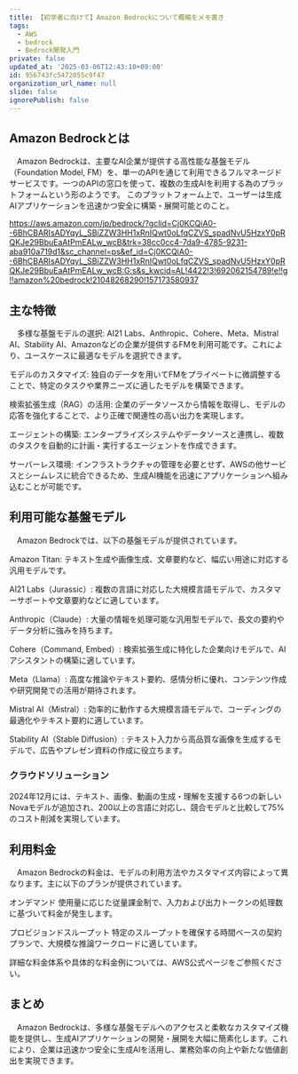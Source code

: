 ```yaml
---
title: 【初学者に向けて】Amazon Bedrockについて概略をメモ書き
tags:
  - AWS
  - bedrock
  - Bedrock開発入門
private: false
updated_at: '2025-03-06T12:43:10+09:00'
id: 956743fc5472055c9f47
organization_url_name: null
slide: false
ignorePublish: false
---
```

## Amazon Bedrockとは
　Amazon Bedrockは、主要なAI企業が提供する高性能な基盤モデル（Foundation Model, FM）を、単一のAPIを通じて利用できるフルマネージドサービスです。一つのAPIの窓口を使って、複数の生成AIを利用する為のプラットフォームという形のようです。
このプラットフォーム上で、ユーザーは生成AIアプリケーションを迅速かつ安全に構築・展開可能とのこと。

https://aws.amazon.com/jp/bedrock/?gclid=Cj0KCQiA0--6BhCBARIsADYqyL_SBiZZW3HH1xRnIQwt0oLfqCZVS_spadNvU5HzxY0pRQKJe29BbuEaAtPmEALw_wcB&trk=38cc0cc4-7da9-4785-9231-aba910a719d1&sc_channel=ps&ef_id=Cj0KCQiA0--6BhCBARIsADYqyL_SBiZZW3HH1xRnIQwt0oLfqCZVS_spadNvU5HzxY0pRQKJe29BbuEaAtPmEALw_wcB:G:s&s_kwcid=AL!4422!3!692062154789!e!!g!!amazon%20bedrock!21048268290!157173580937


## 主な特徴

　多様な基盤モデルの選択: AI21 Labs、Anthropic、Cohere、Meta、Mistral AI、Stability AI、Amazonなどの企業が提供するFMを利用可能です。これにより、ユースケースに最適なモデルを選択できます。

モデルのカスタマイズ: 独自のデータを用いてFMをプライベートに微調整することで、特定のタスクや業界ニーズに適したモデルを構築できます。

検索拡張生成（RAG）の活用: 企業のデータソースから情報を取得し、モデルの応答を強化することで、より正確で関連性の高い出力を実現します。

エージェントの構築: エンタープライズシステムやデータソースと連携し、複数のタスクを自動的に計画・実行するエージェントを作成できます。

サーバーレス環境: インフラストラクチャの管理を必要とせず、AWSの他サービスとシームレスに統合できるため、生成AI機能を迅速にアプリケーションへ組み込むことが可能です。

## 利用可能な基盤モデル

　Amazon Bedrockでは、以下の基盤モデルが提供されています。

Amazon Titan: テキスト生成や画像生成、文章要約など、幅広い用途に対応する汎用モデルです。

AI21 Labs（Jurassic）: 複数の言語に対応した大規模言語モデルで、カスタマーサポートや文章要約などに適しています。

Anthropic（Claude）: 大量の情報を処理可能な汎用型モデルで、長文の要約やデータ分析に強みを持ちます。

Cohere（Command, Embed）: 検索拡張生成に特化した企業向けモデルで、AIアシスタントの構築に適しています。

Meta（Llama）: 高度な推論やテキスト要約、感情分析に優れ、コンテンツ作成や研究開発での活用が期待されます。

Mistral AI（Mistral）: 効率的に動作する大規模言語モデルで、コーディングの最適化やテキスト要約に適しています。
    
Stability AI（Stable Diffusion）: テキスト入力から高品質な画像を生成するモデルで、広告やプレゼン資料の作成に役立ちます。

### クラウドソリューション

2024年12月には、テキスト、画像、動画の生成・理解を支援する6つの新しいNovaモデルが追加され、200以上の言語に対応し、競合モデルと比較して75%のコスト削減を実現しています。

## 利用料金

　Amazon Bedrockの料金は、モデルの利用方法やカスタマイズ内容によって異なります。主に以下のプランが提供されています。

オンデマンド
使用量に応じた従量課金制で、入力および出力トークンの処理数に基づいて料金が発生します。

プロビジョンドスループット
特定のスループットを確保する時間ベースの契約プランで、大規模な推論ワークロードに適しています。

詳細な料金体系や具体的な料金例については、AWS公式ページをご参照ください。

## まとめ
　Amazon Bedrockは、多様な基盤モデルへのアクセスと柔軟なカスタマイズ機能を提供し、生成AIアプリケーションの開発・展開を大幅に簡素化します。これにより、企業は迅速かつ安全に生成AIを活用し、業務効率の向上や新たな価値創出を実現できます。
